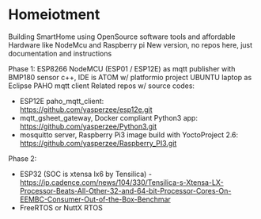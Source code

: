 # Homeiotment
Building SmartHome using OpenSource software tools and affordable Hardware like NodeMcu and Raspberry pi
New version, no repos here, just documentation and instructions

Phase 1:
ESP8266 NodeMCU (ESP01 / ESP12E) as mqtt publisher with BMP180 sensor
c++, IDE is  ATOM w/ platformio project
UBUNTU laptop as Eclipse PAHO mqtt client
Related repos w/ source codes:
  - ESP12E paho_mqtt_client:  
      https://github.com/yasperzee/esp12e.git
  - mqtt_gsheet_gateway, Docker compliant Python3 app:   
      https://github.com/yasperzee/Python3.git
  - mosquitto server, Raspberry Pi3 image build with YoctoProject 2.6:
      https://github.com/yasperzee/Raspberry_PI3.git
  
Phase 2:
- ESP32 (SOC is xtensa lx6 by Tensilica)
  -https://ip.cadence.com/news/104/330/Tensilica-s-Xtensa-LX-Processor-Beats-All-Other-32-and-64-bit-Processor-Cores-On-EEMBC-Consumer-Out-of-the-Box-Benchmar
- FreeRTOS or NuttX RTOS
 
  
